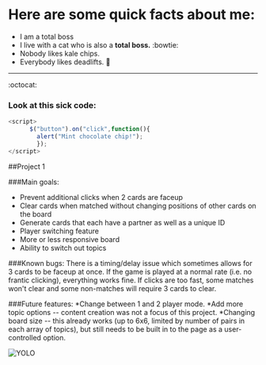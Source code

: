 # Here are some quick facts about me:
* I am a total boss
* I live with a cat who is also a **total boss.** :bowtie:
* Nobody likes kale chips.
* Everybody likes deadlifts. :muscle:

---

:octocat:

### Look at this sick code:
```Javascript
<script>
	  $("button").on("click",function(){
    	alert("Mint chocolate chip!");
    	});
</script>
```

##Project 1

###Main goals: 
* Prevent additional clicks when 2 cards are faceup
* Clear cards when matched without changing positions of other cards on the board
* Generate cards that each have a partner as well as a unique ID 
* Player switching feature
* More or less responsive board
* Ability to switch out topics

###Known bugs: 
There is a timing/delay issue which sometimes allows for 3 cards to be faceup at once. If the game is played at a normal rate (i.e. no frantic clicking), everything works fine. If clicks are too fast, some matches won't clear and some non-matches will require 3 cards to clear. 

###Future features: 
*Change between 1 and 2 player mode.
*Add more topic options -- content creation was not a focus of this project. 
*Changing board size -- this already works (up to 6x6, limited by number of pairs in each array of topics), but still needs to be built in to the page as a user-controlled option. 



![YOLO](http://www.pdcrsantacruz.org/wp-content/uploads/2012/11/Logo_Yolo_BWwith-tag.jpg)
